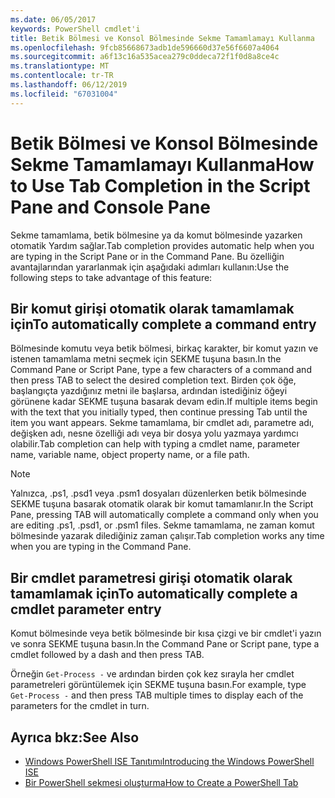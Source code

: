 ```yaml
---
ms.date: 06/05/2017
keywords: PowerShell cmdlet'i
title: Betik Bölmesi ve Konsol Bölmesinde Sekme Tamamlamayı Kullanma
ms.openlocfilehash: 9fcb85668673adb1de596660d37e56f6607a4064
ms.sourcegitcommit: a6f13c16a535acea279c0ddeca72f1f0d8a8ce4c
ms.translationtype: MT
ms.contentlocale: tr-TR
ms.lasthandoff: 06/12/2019
ms.locfileid: "67031004"
---
```

# <a name="how-to-use-tab-completion-in-the-script-pane-and-console-pane"></a><span data-ttu-id="666cd-103">Betik Bölmesi ve Konsol Bölmesinde Sekme Tamamlamayı Kullanma</span><span class="sxs-lookup"><span data-stu-id="666cd-103">How to Use Tab Completion in the Script Pane and Console Pane</span></span>

<span data-ttu-id="666cd-104">Sekme tamamlama, betik bölmesine ya da komut bölmesinde yazarken otomatik Yardım sağlar.</span><span class="sxs-lookup"><span data-stu-id="666cd-104">Tab completion provides automatic help when you are typing in the Script Pane or in the Command Pane.</span></span> <span data-ttu-id="666cd-105">Bu özelliğin avantajlarından yararlanmak için aşağıdaki adımları kullanın:</span><span class="sxs-lookup"><span data-stu-id="666cd-105">Use the following steps to take advantage of this feature:</span></span>

## <a name="to-automatically-complete-a-command-entry"></a><span data-ttu-id="666cd-106">Bir komut girişi otomatik olarak tamamlamak için</span><span class="sxs-lookup"><span data-stu-id="666cd-106">To automatically complete a command entry</span></span>

<span data-ttu-id="666cd-107">Bölmesinde komutu veya betik bölmesi, birkaç karakter, bir komut yazın ve istenen tamamlama metni seçmek için SEKME tuşuna basın.</span><span class="sxs-lookup"><span data-stu-id="666cd-107">In the Command Pane or Script Pane, type a few characters of a command and then press TAB to select the desired completion text.</span></span> <span data-ttu-id="666cd-108">Birden çok öğe, başlangıçta yazdığınız metni ile başlarsa, ardından istediğiniz öğeyi görünene kadar SEKME tuşuna basarak devam edin.</span><span class="sxs-lookup"><span data-stu-id="666cd-108">If multiple items begin with the text that you initially typed, then continue pressing Tab until the item you want appears.</span></span> <span data-ttu-id="666cd-109">Sekme tamamlama, bir cmdlet adı, parametre adı, değişken adı, nesne özelliği adı veya bir dosya yolu yazmaya yardımcı olabilir.</span><span class="sxs-lookup"><span data-stu-id="666cd-109">Tab completion can help with typing a cmdlet name, parameter name, variable name, object property name, or a file path.</span></span>

> [!NOTE]
> <span data-ttu-id="666cd-110">Yalnızca, .ps1, .psd1 veya .psm1 dosyaları düzenlerken betik bölmesinde SEKME tuşuna basarak otomatik olarak bir komut tamamlanır.</span><span class="sxs-lookup"><span data-stu-id="666cd-110">In the Script Pane, pressing TAB will automatically complete a command only when you are editing .ps1, .psd1, or .psm1 files.</span></span> <span data-ttu-id="666cd-111">Sekme tamamlama, ne zaman komut bölmesinde yazarak dilediğiniz zaman çalışır.</span><span class="sxs-lookup"><span data-stu-id="666cd-111">Tab completion works any time when you are typing in the Command Pane.</span></span>

## <a name="to-automatically-complete-a-cmdlet-parameter-entry"></a><span data-ttu-id="666cd-112">Bir cmdlet parametresi girişi otomatik olarak tamamlamak için</span><span class="sxs-lookup"><span data-stu-id="666cd-112">To automatically complete a cmdlet parameter entry</span></span>

<span data-ttu-id="666cd-113">Komut bölmesinde veya betik bölmesinde bir kısa çizgi ve bir cmdlet'i yazın ve sonra SEKME tuşuna basın.</span><span class="sxs-lookup"><span data-stu-id="666cd-113">In the Command Pane or Script pane, type a cmdlet followed by a dash and then press TAB.</span></span>

<span data-ttu-id="666cd-114">Örneğin `Get-Process -` ve ardından birden çok kez sırayla her cmdlet parametreleri görüntülemek için SEKME tuşuna basın.</span><span class="sxs-lookup"><span data-stu-id="666cd-114">For example, type `Get-Process -` and then press TAB multiple times to display each of the parameters for the cmdlet in turn.</span></span>

## <a name="see-also"></a><span data-ttu-id="666cd-115">Ayrıca bkz:</span><span class="sxs-lookup"><span data-stu-id="666cd-115">See Also</span></span>

- [<span data-ttu-id="666cd-116">Windows PowerShell ISE Tanıtımı</span><span class="sxs-lookup"><span data-stu-id="666cd-116">Introducing the Windows PowerShell ISE</span></span>](Introducing-the-Windows-PowerShell-ISE.md)
- [<span data-ttu-id="666cd-117">Bir PowerShell sekmesi oluşturma</span><span class="sxs-lookup"><span data-stu-id="666cd-117">How to Create a PowerShell Tab</span></span>](How-to-Create-a-PowerShell-Tab-in-Windows-PowerShell-ISE.md)
